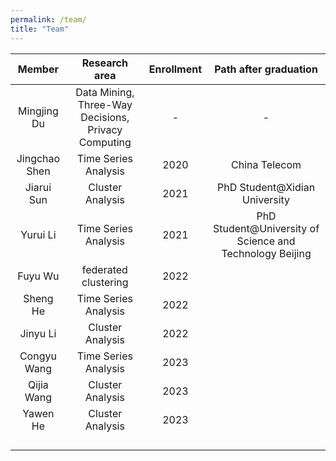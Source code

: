 ```yaml
---
permalink: /team/
title: "Team"
---
```


|    Member     |                    Research area                    | Enrollment |                  Path after graduation                   |
| :-----------: | :-------------------------------------------------: | :--------: | :------------------------------------------------------: |
|  Mingjing Du  | Data Mining, Three-Way Decisions, Privacy Computing |     -      |                            -                             |
| Jingchao Shen |                Time Series Analysis                 |    2020    |                      China Telecom                       |
|  Jiarui Sun   |                  Cluster Analysis                   |    2021    |              PhD Student@Xidian University               |
|   Yurui Li    |                Time Series Analysis                 |    2021    | PhD Student@University of Science and Technology Beijing |
|    Fuyu Wu    |                federated clustering                 |    2022    |                                                          |
|   Sheng He    |                Time Series Analysis                 |    2022    |                                                          |
|   Jinyu Li    |                  Cluster Analysis                   |    2022    |                                                          |
|  Congyu Wang  |                Time Series Analysis                 |    2023    |                                                          |
|  Qijia Wang   |                  Cluster Analysis                   |    2023    |                                                          |
|   Yawen He    |                  Cluster Analysis                   |    2023    |                                                          |
|               |                                                     |            |                                                          |
|               |                                                     |            |                                                          |
|               |                                                     |            |                                                          |
|               |                                                     |            |                                                          |

